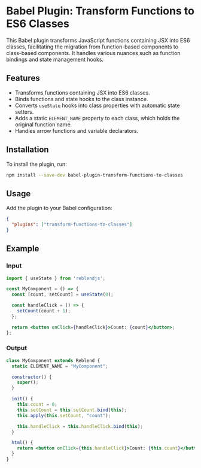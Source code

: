 # Babel Plugin: Transform Functions to ES6 Classes

This Babel plugin transforms JavaScript functions containing JSX into ES6 classes, facilitating the migration from function-based components to class-based components. It handles various nuances such as function bindings and state management hooks.

## Features

- Transforms functions containing JSX into ES6 classes.
- Binds functions and state hooks to the class instance.
- Converts `useState` hooks into class properties with automatic state setters.
- Adds a static `ELEMENT_NAME` property to each class, which holds the original function name.
- Handles arrow functions and variable declarators.

## Installation

To install the plugin, run:

```bash
npm install --save-dev babel-plugin-transform-functions-to-classes
```

## Usage

Add the plugin to your Babel configuration:

```json
{
  "plugins": ["transform-functions-to-classes"]
}
```

## Example

### Input

```jsx
import { useState } from 'reblendjs';

const MyComponent = () => {
  const [count, setCount] = useState(0);

  const handleClick = () => {
    setCount(count + 1);
  };

  return <button onClick={handleClick}>Count: {count}</button>;
};
```

### Output

```jsx
class MyComponent extends Reblend {
  static ELEMENT_NAME = "MyComponent";

  constructor() {
    super();
  }

  init() {
    this.count = 0;
    this.setCount = this.setCount.bind(this);
    this.apply(this.setCount, "count");

    this.handleClick = this.handleClick.bind(this);
  }

  html() {
    return <button onClick={this.handleClick}>Count: {this.count}</button>;
  }
}
```
